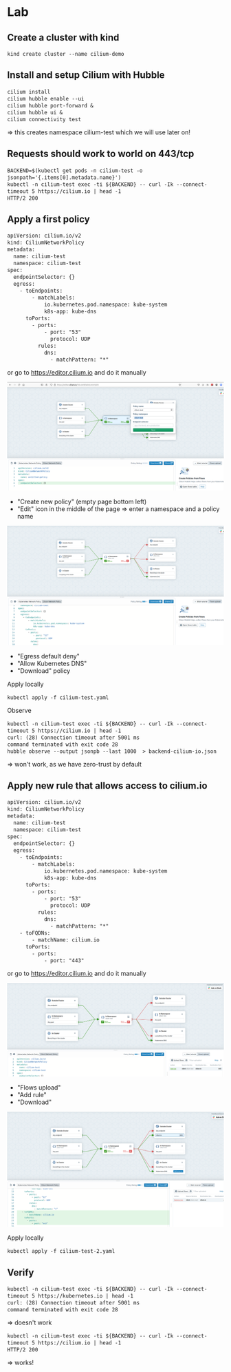 # Lab

## Create a cluster with kind

```
kind create cluster --name cilium-demo
```

## Install and setup Cilium with Hubble

```
cilium install  
cilium hubble enable --ui
cilium hubble port-forward &
cilium hubble ui &
cilium connectivity test
```
=> this creates namespace cilium-test which we will use later on!

## Requests should work to world on 443/tcp

```
BACKEND=$(kubectl get pods -n cilium-test -o jsonpath='{.items[0].metadata.name}')
kubectl -n cilium-test exec -ti ${BACKEND} -- curl -Ik --connect-timeout 5 https://cilium.io | head -1
HTTP/2 200
```

## Apply a first policy

```
apiVersion: cilium.io/v2
kind: CiliumNetworkPolicy
metadata:
  name: cilium-test
  namespace: cilium-test
spec:
  endpointSelector: {}
  egress:
    - toEndpoints:
        - matchLabels:
            io.kubernetes.pod.namespace: kube-system
            k8s-app: kube-dns
      toPorts:
        - ports:
            - port: "53"
              protocol: UDP
          rules:
            dns:
              - matchPattern: "*"
```

or go to https://editor.cilium.io and do it manually

![create policy](pictures/editor-cilium-io-1.png)

* "Create new policy" (empty page bottom left)
* "Edit" icon in the middle of the page => enter a namespace and a policy name

![deny egress](pictures/editor-cilium-io-2.png)

* "Egress default deny"
* "Allow Kubernetes DNS"
* "Download" policy



Apply locally
```
kubectl apply -f cilium-test.yaml 
```

Observe
```
kubectl -n cilium-test exec -ti ${BACKEND} -- curl -Ik --connect-timeout 5 https://cilium.io | head -1
curl: (28) Connection timeout after 5001 ms
command terminated with exit code 28
hubble observe --output jsonpb --last 1000  > backend-cilium-io.json
```
=> won't work, as we have zero-trust by default


## Apply new rule that allows access to cilium.io


```
apiVersion: cilium.io/v2
kind: CiliumNetworkPolicy
metadata:
  name: cilium-test
  namespace: cilium-test
spec:
  endpointSelector: {}
  egress:
    - toEndpoints:
        - matchLabels:
            io.kubernetes.pod.namespace: kube-system
            k8s-app: kube-dns
      toPorts:
        - ports:
            - port: "53"
              protocol: UDP
          rules:
            dns:
              - matchPattern: "*"
    - toFQDNs:
        - matchName: cilium.io
      toPorts:
        - ports:
            - port: "443"
```

or go to https://editor.cilium.io and do it manually

![upload flows and add rule](pictures/editor-cilium-io-3.png)

* "Flows upload"
* "Add rule"
* "Download" 

![rule added](pictures/editor-cilium-io-4.png)

Apply locally
```
kubectl apply -f cilium-test-2.yaml
```

## Verify

```
kubectl -n cilium-test exec -ti ${BACKEND} -- curl -Ik --connect-timeout 5 https://kubernetes.io | head -1
curl: (28) Connection timeout after 5001 ms
command terminated with exit code 28
```
=> doesn't work

```
kubectl -n cilium-test exec -ti ${BACKEND} -- curl -Ik --connect-timeout 5 https://cilium.io | head -1
HTTP/2 200
```
=> works!
